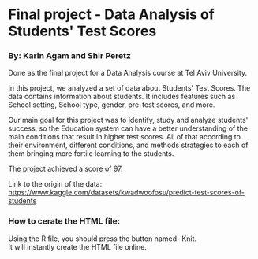 # Final project - Data Analysis of Students' Test Scores
### By: Karin Agam and Shir Peretz

Done as the final project for a Data Analysis course at Tel Aviv University.

In this project, we analyzed a set of data about Students' Test Scores. The data contains information about students. It includes features such as School setting, School type, gender, pre-test scores, and more.

Our main goal for this project was to identify, study and analyze students' success, so the Education system can have a better understanding of the main conditions that result in higher test scores. All of that according to their environment, different conditions, and methods strategies to each of them bringing more fertile learning to the students.

The project achieved a score of 97.

Link to the origin of the data:
https://www.kaggle.com/datasets/kwadwoofosu/predict-test-scores-of-students


### How to cerate the HTML file: ###

Using the R file, you should press the button named- Knit.<br>
It will instantly create the HTML file online.
